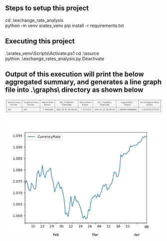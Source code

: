 ## Steps to setup this project
cd .\exchange_rate_analysis\
python -m venv xrates_venv
pip install -r requirements.txt

## Executing this project
.\xrates_venv\Scripts\Activate.ps1
cd .\source\
python .\exchange_rates_analysis.py 
Deactivate

## Output of this execution will print the below aggregated summary, and generates a line graph file into .\graphs\ directory as shown below
![screenshot](.\Result_Summary.png)

![screenshot](.\xrates_aud_nzd_20240109_20240408_20240408230355.png)